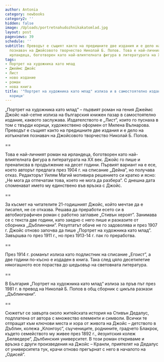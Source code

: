 ```yaml
---
author: Antonia
category: newbooks
category2: ''
hidden: false
image: /Uploads/portretnahudozhnikakatomlad.jpg
layout: post
pageviews: 39
schedule: ''
subtitle: Преводът е същият както на предишните две издания и е дело на изтъкнатия
  познавач на Джойсовото творчество Николай Б. Попов. Това е най-личният роман на
  ирландеца, боготворен като най-влиятелната фигура в литературата на ХХ век
tags:
- Портрет на художника като млад
- Джеймс Джойс
- Лист
- ново издание
- роман
- нова книга
title: '"Портрет на художника като млад" излиза и в самостоятелно издание с твърди
  корици'
---
```


„Портрет на художника като млад“ – първият роман на гения Джеймс Джойс най-сетне излиза на българския книжен пазар в самостоятелно издание, каквото заслужава. Издателството е „Лист“, които го пуснаха в том с твърди корици, художествено оформен от Милена Вълнарова. Преводът е същият както на предишните две издания и е дело на изтъкнатия познавач на Джойсовото творчество Николай Б. Попов.

\==

Това е най-личният роман на ирландеца, боготворен като най-влиятелната фигура в литературата на ХХ век. Джойс го пише и пренаписва в продължение на десет години. Първият вариант на е есе, което авторът предлага през 1904 г. на списание „Дейна”, но получава отказ. Редакторът Уилям Магий мотивира решението си кратко и ясно: „Не мога да отпечатам това, което не мога да разбера“. С днешна дата споменават името му единствено във връзка с Джойс.

\==

За късмет на читателите 21-годишният Джойс, който мечтае да е писател, не се отказва. Решава да преработи есето си в автобиографичен роман с работно заглавие „Стивън хероят”. Занимава се с текста две години, като заедно с него пише и разказите от сборника „Дъблинчани”. Резултатът обаче не го задоволява и през 1907 г. Джойс отново започва да пише „Портрет на художника като млад”. Завършва го през 1911 г., но през 1913-14 г. пак го преработва. 

\==

През 1914 г. романът излиза като подлистник на списание „Егоист”, а две години по-късно е издаден в книга. Така след цяло десетилетие някогашното есе пораства до шедьовър на световната литература.

\==

В България „Портрет на художника като млад“ излиза за пръв път през 1981 г. в превод на Николай Б. Попов в общ сборник с цикъла разкази „Дъблинчани“. 

\==

Сюжетът се завърта около житейската история на Стивън Дедалус, подплатена от автора с множество елементи и символи. Всички те отпращат към ключови места и хора от живота на Джойс – детството в Дъблин, колежа „Клонгоус“, съучениците, роднините, градчето Блакрок, където семейството му живее през 1892 г., йезуитския колеж „Белведере“, Дълбинския университет. В този роман откриваме и връзка с други произведения на Джойс – Кранли, приятелят на Дедалус от университета тук, крачи отново прегърнат с него в началото на „Одисей“.